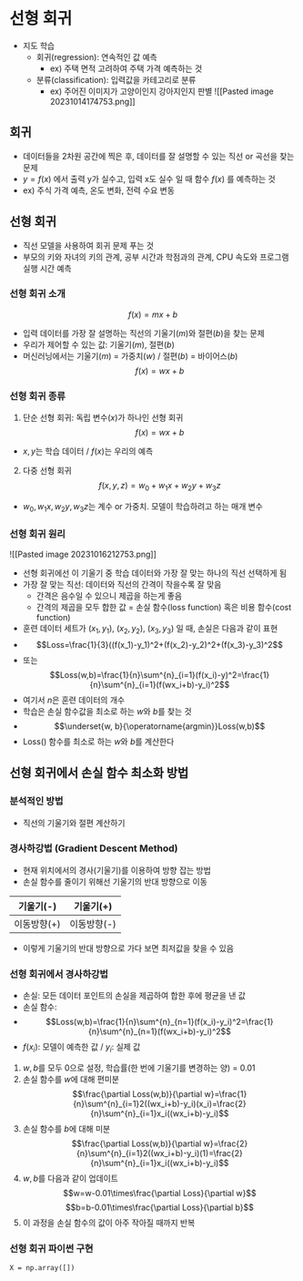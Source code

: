 # 선형 회귀
- 지도 학습
	- 회귀(regression): 연속적인 값 예측
		- ex) 주택 면적 고려하여 주택 가격 예측하는 것
	- 분류(classification): 입력값을 카테고리로 분류
		- ex) 주어진 이미지가 고양이인지 강아지인지 판별
![[Pasted image 20231014174753.png]]

## 회귀
- 데이터들을 2차원 공간에 찍은 후, 데이터를 잘 설명할 수 있는 직선 or 곡선을 찾는 문제
- $y=f(x)$ 에서 출력 y가 실수고, 입력 x도 실수 일 때 함수 $f(x)$ 를 예측하는 것
- ex) 주식 가격 예측, 온도 변화, 전력 수요 변동
## 선형 회귀
- 직선 모델을 사용하여 회귀 문제 푸는 것
- 부모의 키와 자녀의 키의 관계, 공부 시간과 학점과의 관계,  CPU 속도와 프로그램 실행 시간 예측
### 선형 회귀 소개
$$f(x) = mx + b$$
- 입력 데이터를 가장 잘 설명하는 직선의 기울기($m$)와 절편($b$)을 찾는 문제
- 우리가 제어할 수 있는 값: 기울기($m$), 절편($b$)
- 머신러닝에서는 기울기($m$) = 가중치($w$) / 절편($b$) = 바이어스($b$)
$$f(x) = wx + b$$
### 선형 회귀 종류
1. 단순 선형 회귀: 독립 변수($x$)가 하나인 선형 회귀
$$f(x) = wx + b$$
- $x, y$는 학습 데이터 / $f(x)$는 우리의 예측
2. 다중 선형 회귀
$$f(x,y,z) = w_0 + w_1x + w_2y + w_3z$$
- $w_0, w_1x, w_2y, w_3z$는 계수 or 가중치. 모델이 학습하려고 하는 매개 변수

### 선형 회귀 원리
![[Pasted image 20231016212753.png]]
- 선형 회귀에선 이 기울기 중 학습 데이터와 가장 잘 맞는 하나의 직선 선택하게 됨
- 가장 잘 맞는 직선: 데이터와 직선의 간격이 작을수록 잘 맞음
	- 간격은 음수일 수 있으니 제곱을 하는게 좋음
	- 간격의 제곱을 모두 합한 값 = 손실 함수(loss function) 혹은 비용 함수(cost function)
- 훈련 데이터 세트가 ($x_1, y_1$), ($x_2, y_2$), ($x_3, y_3$) 일 때, 손실은 다음과 같이 표현
- $$Loss=\frac{1}{3}((f(x_1)-y_1)^2+(f(x_2)-y_2)^2+(f(x_3)-y_3)^2$$
- 또는 $$Loss(w,b)=\frac{1}{n}\sum^{n}_{i=1}(f(x_i)-y)^2=\frac{1}{n}\sum^{n}_{i=1}(f(wx_i+b)-y_i)^2$$
- 여기서 $n$은 훈련 데이터의 개수
- 학습은 손실 함수값을 최소로 하는 $w$와 $b$를 찾는 것
- $$\underset{w, b}{\operatorname{argmin}}Loss(w,b)$$
- Loss() 함수를 최소로 하는 $w$와 $b$를 계산한다

## 선형 회귀에서 손실 함수 최소화 방법
### 분석적인 방법
- 직선의 기울기와 절편 계산하기
### 경사하강법 (Gradient Descent Method)
- 현재 위치에서의 경사(기울기)를 이용하여 방향 잡는 방법
- 손실 함수를 줄이기 위해선 기울기의 반대 방향으로 이동

|  기울기(-)  |  기울기(+)  |
|:-----------:|:-----------:|
| 이동방향(+) | 이동방향(-) |
- 이렇게 기울기의 반대 방향으로 가다 보면 최저값을 찾을 수 있음

### 선형 회귀에서 경사하강법
- 손실: 모든 데이터 포인트의 손실을 제곱하여 합한 후에 평균을 낸 값
- 손실 함수: 
- $$Loss(w,b)=\frac{1}{n}\sum^{n}_{n=1}(f(x_i)-y_i)^2=\frac{1}{n}\sum^{n}_{n=1}(f(wx_i+b)-y_i)^2$$
- $f(x_i)$: 모델이 예측한 값 / $y_i$: 실제 값
1. $w, b$를 모두 0으로 설정, 학습률(한 번에 기울기를 변경하는 양) = 0.01
2. 손실 함수를 $w$에 대해 편미분$$\frac{\partial Loss(w,b)}{\partial w}=\frac{1}{n}\sum^{n}_{i=1}2((wx_i+b)-y_i)(x_i)=\frac{2}{n}\sum^{n}_{i=1}x_i((wx_i+b)-y_i)$$
3. 손실 함수를 $b$에 대해 미분$$\frac{\partial Loss(w,b)}{\partial w}=\frac{2}{n}\sum^{n}_{i=1}2((wx_i+b)-y_i)(1)=\frac{2}{n}\sum^{n}_{i=1}x_i((wx_i+b)-y_i)$$
4. $w, b$를 다음과 같이 업데이트$$w=w-0.01\times\frac{\partial Loss}{\partial w}$$ $$b=b-0.01\times\frac{\partial Loss}{\partial b}$$
5. 이 과정을 손실 함수의 값이 아주 작아질 때까지 반복

### 선형 회귀 파이썬 구현
```
X = np.array([])

```